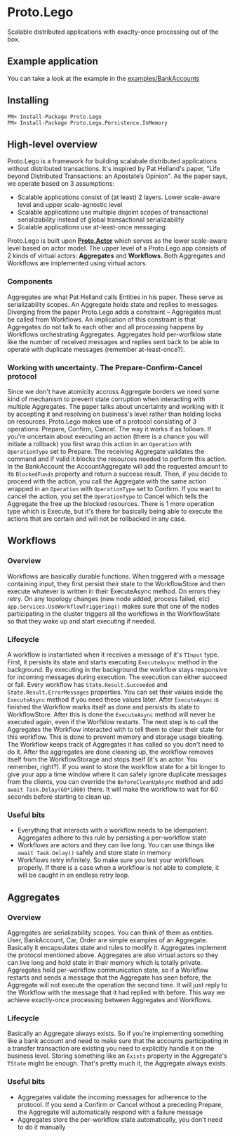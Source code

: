 # Proto.Lego
Scalable distributed applications with exaclty-once processing out of the box.

## Example application
You can take a look at the example in the [examples/BankAccounts](https://github.com/elnur-m/proto-lego/tree/master/examples/BankAccounts)

## Installing

```
PM> Install-Package Proto.Lego
PM> Install-Package Proto.Lego.Persistence.InMemory
```

## High-level overview
Proto.Lego is a framework for building scalabale distributed applications without distributed transactions.
It's inspired by Pat Helland's paper, "Life beyond Distributed Transactions: an Apostate’s Opinion".
As the paper says, we operate based on 3 assumptions:
- Scalable applications consist of (at least) 2 layers. Lower scale-aware level and upper scale-agnostic level
- Scalable applications use multiple disjoint scopes of transactional serializability instead of global transactional serializability
- Scalable applications use at-least-once messaging

Proto.Lego is built upon [**Proto.Actor**](https://github.com/asynkron/protoactor-dotnet) which serves as the lower scale-aware level based on actor model.
The upper level of a Proto.Lego app consists of 2 kinds of virtual actors: **Aggregates** and **Workflows**. Both Aggregates and Workflows are
implemented using virtual actors.

### Components
Aggregates are what Pat Helland calls Entities in his paper. These serve as serializability scopes. An Aggregate holds state and replies to messages.
Diverging from the paper Proto.Lego adds a constraint – Aggregates must be called from Workflows. An implication of this constraint is that
Aggregates do not talk to each other and all processing happens by Workflows orchestrating Aggregates. Aggregates hold per-worfklow state
like the number of received messages and replies sent back to be able to operate with duplicate messages (remember at-least-once?).

### Working with uncertainty. The Prepare-Confirm-Cancel protocol
Since we don't have atomicity accross Aggregate borders we need some kind of mechanism to prevent state corruption when interacting with multiple Aggregates.
The paper talks about uncertainty and working with it by accepting it and resolving on business's level rather than holding locks on resources.
Proto.Lego makes use of a protocol consisting of 3 operations: Prepare, Confirm, Cancel. The way it works if as follows.
If you're uncertain about executing an action (there is a chance you will initiate a rollback) you first wrap this action in an ```Operation``` with ```OperationType``` set to Prepare.
The receiving Aggregate validates the command and if valid it blocks the resources needed to perform this action. In the BankAccount the AccountAggregate
will add the requested amount to its ```BlockedFunds``` property and return a success result. Then, if you decide to proceed with the action, you call the Aggregate
with the same action wrapped in an ```Operation``` with ```OperationType``` set to Confirm. If you want to cancel the action, you set the ```OperationType``` to Cancel
which tells the Aggregate the free up the blocked resources.
There is 1 more operation type which is Execute, but it's there for basically being able to execute the actions that are certain and will not be rollbacked in any case.

## Workflows

### Overview
Workflows are basically durable functions. When triggered with a message containing input, they first persist their state to the WorkflowStore
and then execute whatever is written in their ExecuteAsync method. On errors they retry. On any topology changes (new node added, process failed, etc)
```app.Services.UseWorkflowTriggering()``` makes sure that one of the nodes participating in the cluster triggers all the workflows in the WorkflowState
so that they wake up and start executing if needed.

### Lifecycle
A workflow is instantiated when it receives a message of it's ```TInput``` type. First, it persists its state and starts executing ```ExecuteAsync``` method in the background.
By executing in the background the workflow stays responsive for incoming messages during execution. The execution can either succeed or fail. Every workflow has ```State.Result.Succeeded```
and ```State.Result.ErrorMessages``` properties. You can set their values inside the ```ExecuteAsync``` method if you need these values later.
After ```ExecuteAsync``` is finished the Workflow marks itself as done and persists its state to WorkflowStore. After this is done the ```ExecuteAsync``` method will never be executed again,
even if the Worfklow restarts.
The next step is to call the Aggregates the Workflow interacted with to tell them to clear their state for this workflow. This is done to prevent memory and storage usage bloating.
The Workflow keeps track of Aggregates it has called so you don't need to do it. After the aggregates are done cleaning up, the workflow removes itself
from the WorkflowStorage and stops itself (it's an actor. You remember, right?).
If you want to store the workflow state for a bit longer to give your app a time window where it can safely ignore duplicate messages from the clients, you can override the ```BeforeCleanUpAsync``` method
and add ```await Task.Delay(60*1000)``` there. It will make the workflow to wait for 60 seconds before starting to clean up. 

### Useful bits
- Everything that interacts with a workflow needs to be idempotent. Aggregates adhere to this rule by persisting a per-workflow state
- Workflows are actors and they can live long. You can use things like ```await Task.Delay()``` safely and store state in memory
- Workflows retry infinitely. So make sure you test your workflows properly. If there is a case when a workflow is not able to complete, it will be caught in an endless retry loop.

## Aggregates

### Overview
Aggregates are serializability scopes. You can think of them as entities. User, BankAccount, Car, Order are simple examples of an Aggregate. Basically it encapsulates state and rules to modify it.
Aggregates implement the protocol mentioned above. Aggregates are also virtual actors so they can live long and hold state in their memory which is totally private.
Aggregates hold per-workflow communication state, so if a Workflow restarts and sends a message that the Aggregate has seen before, the Aggregate will not execute the operation the second time.
It will just reply to the Workflow with the message that it had replied with before. This way we achieve exactly-once processing between Aggregates and Workflows.

### Lifecycle
Basically an Aggregate always exists. So if you're implementing something like a bank account and need to make sure that the accounts participating in a transfer transaction are existing
you need to explicitly handle it on the business level. Storing something like an ```Exists``` property in the Aggregate's ```TState``` might be enough.
That's pretty much it, the Aggregate always exists.

### Useful bits
- Aggregates validate the incoming messages for adherence to the protocol. If you send a Confirm or Cancel without a preceding Prepare, the Aggregate will automatically respond with a failure message
- Aggregates store the per-workflow state automatically, you don't need to do it manually
